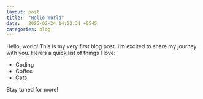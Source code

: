 ```yaml
---
layout: post
title:  "Hello World"
date:   2025-02-24 14:22:31 +0545
categories: blog
---
```


Hello, world! This is my very first blog post. I’m excited to share my journey with you. Here’s a quick list of things I love:

- Coding
- Coffee
- Cats

Stay tuned for more!
